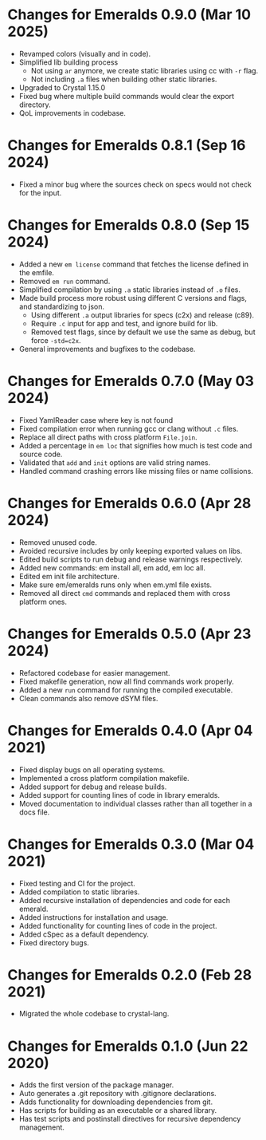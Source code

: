 # Changes for Emeralds 0.9.0 (Mar 10 2025)

* Revamped colors (visually and in code).
* Simplified lib building process
  * Not using `ar` anymore, we create static libraries using cc with `-r` flag.
  * Not including `.a` files when building other static libraries.
* Upgraded to Crystal 1.15.0
* Fixed bug where multiple build commands would clear the export directory.
* QoL improvements in codebase.

# Changes for Emeralds 0.8.1 (Sep 16 2024)

* Fixed a minor bug where the sources check on specs would not check for the input.

# Changes for Emeralds 0.8.0 (Sep 15 2024)

* Added a new `em license` command that fetches the license defined in the emfile.
* Removed `em run` command.
* Simplified compilation by using `.a` static libraries instead of `.o` files.
* Made build process more robust using different C versions and flags, and standardizing to json.
  * Using different `.a` output libraries for specs (c2x) and release (c89).
  * Require `.c` input for app and test, and ignore build for lib.
  * Removed test flags, since by default we use the same as debug, but force `-std=c2x`.
* General improvements and bugfixes to the codebase.

# Changes for Emeralds 0.7.0 (May 03 2024)

* Fixed YamlReader case where key is not found
* Fixed compilation error when running gcc or clang without `.c` files.
* Replace all direct paths with cross platform `File.join`.
* Added a percentage in `em loc` that signifies how much is test code and source code.
* Validated that `add` and `init` options are valid string names.
* Handled command crashing errors like missing files or name collisions.

# Changes for Emeralds 0.6.0 (Apr 28 2024)

* Removed unused code.
* Avoided recursive includes by only keeping exported values on libs.
* Edited build scripts to run debug and release warnings respectively.
* Added new commands: em install all, em add, em loc all.
* Edited em init file architecture.
* Make sure em/emeralds runs only when em.yml file exists.
* Removed all direct `cmd` commands and replaced them with cross platform ones.

# Changes for Emeralds 0.5.0 (Apr 23 2024)

* Refactored codebase for easier management.
* Fixed makefile generation, now all find commands work properly.
* Added a new `run` command for running the compiled executable.
* Clean commands also remove dSYM files.

# Changes for Emeralds 0.4.0 (Apr 04 2021)

* Fixed display bugs on all operating systems.
* Implemented a cross platform compilation makefile.
* Added support for debug and release builds.
* Added support for counting lines of code in library emeralds.
* Moved documentation to individual classes rather than all together in a docs file.

# Changes for Emeralds 0.3.0 (Mar 04 2021)

* Fixed testing and CI for the project.
* Added compilation to static libraries.
* Added recursive installation of dependencies and code for each emerald.
* Added instructions for installation and usage.
* Added functionality for counting lines of code in the project.
* Added cSpec as a default dependency.
* Fixed directory bugs.

# Changes for Emeralds 0.2.0 (Feb 28 2021)

* Migrated the whole codebase to crystal-lang.

# Changes for Emeralds 0.1.0 (Jun 22 2020)

* Adds the first version of the package manager.
* Auto generates a .git repository with .gitignore declarations.
* Adds functionality for downloading dependencies from git.
* Has scripts for building as an executable or a shared library.
* Has test scripts and postinstall directives for recursive dependency management.
